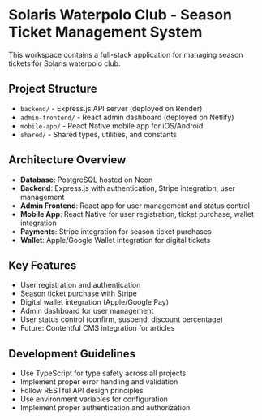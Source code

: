 # Solaris Waterpolo Club - Season Ticket Management System

This workspace contains a full-stack application for managing season tickets for Solaris waterpolo club.

## Project Structure
- `backend/` - Express.js API server (deployed on Render)
- `admin-frontend/` - React admin dashboard (deployed on Netlify)
- `mobile-app/` - React Native mobile app for iOS/Android
- `shared/` - Shared types, utilities, and constants

## Architecture Overview
- **Database**: PostgreSQL hosted on Neon
- **Backend**: Express.js with authentication, Stripe integration, user management
- **Admin Frontend**: React app for user management and status control
- **Mobile App**: React Native for user registration, ticket purchase, wallet integration
- **Payments**: Stripe integration for season ticket purchases
- **Wallet**: Apple/Google Wallet integration for digital tickets

## Key Features
- User registration and authentication
- Season ticket purchase with Stripe
- Digital wallet integration (Apple/Google Pay)
- Admin dashboard for user management
- User status control (confirm, suspend, discount percentage)
- Future: Contentful CMS integration for articles

## Development Guidelines
- Use TypeScript for type safety across all projects
- Implement proper error handling and validation
- Follow RESTful API design principles
- Use environment variables for configuration
- Implement proper authentication and authorization